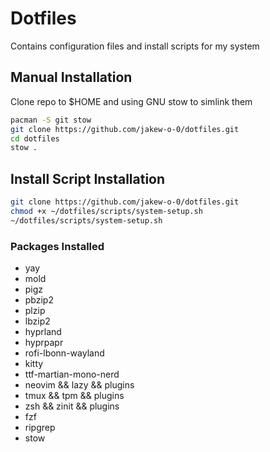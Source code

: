 # Dotfiles
Contains configuration files and install scripts for my system

## Manual Installation
Clone repo to $HOME and using GNU stow to simlink them
```bash
pacman -S git stow
git clone https://github.com/jakew-o-0/dotfiles.git
cd dotfiles
stow .
```

## Install Script Installation
```bash
git clone https://github.com/jakew-o-0/dotfiles.git
chmod +x ~/dotfiles/scripts/system-setup.sh
~/dotfiles/scripts/system-setup.sh 
```
### Packages Installed
- yay
- mold
- pigz
- pbzip2
- plzip
- lbzip2
- hyprland
- hyprpapr
- rofi-lbonn-wayland
- kitty
- ttf-martian-mono-nerd
- neovim && lazy && plugins
- tmux && tpm && plugins
- zsh  && zinit && plugins
- fzf
- ripgrep
- stow

